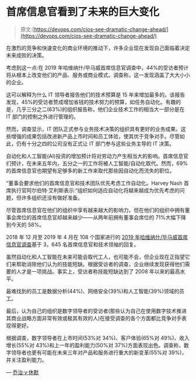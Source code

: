 # 首席信息官看到了未来的巨大变化

> 原文:[https://devops.com/cios-see-dramatic-change-ahead/](https://devops.com/cios-see-dramatic-change-ahead/)

在激烈的竞争和快速变化的商业环境的推动下，许多企业现在发现自己面临着决定未来成败的决策。

考虑到这一点:在 2019 年哈维纳什/毕马威首席信息官调查中，44%的受访者预计将从根本上改变他们的产品、服务或商业模式。调查称，这一发现涵盖了大大小小的企业。

这可以解释为什么 IT 领导者报告他们的技术预算是 15 年来增加最多的。该报告发现，45%的受访者赞成增加省钱的技术努力的预算，如任务自动化。有趣的是，几乎三分之二(63%)的组织报告称，他们企业技术工作的相当大一部分是在 IT 部门的控制之外进行管理的。

然而，调查显示，IT 团队正式参与业务技术决策的组织具有更好的业务成果。这些增强的成果包括改进新产品上市时间和员工体验，使其优于竞争对手。尽管如此，仍有十分之四的公司没有正式让 IT 部门参与这些业务主导的 IT 决策。

自动化和人工智能(AI)投资的增加预计将对劳动力产生相当大的影响。首席信息官们预计，在未来五年内，五分之一的工作将被人工智能/自动化取代。然而，69%的首席信息官也期望有足够多的新工作来取代那些因自动化而流失的职位。

“董事会要求他们的首席信息官和技术团队优先考虑工作自动化。Harvey Nash 首席执行官阿尔伯特·艾利斯表示:“组织如何适应自动化将越来越成为优先考虑的问题，但许多组织还没有做好准备。

尽管首席信息官在他们的组织中享有越来越大的影响力，但在他们的组织中拥有董事会席位的首席信息官却越来越少——从两年前拥有董事会席位的 71%大幅下降到今天的 58%。

2018 年 12 月至 2019 年 4 月在 108 个国家进行的 [2019 年哈维纳什/毕马威首席信息官调查](https://home.kpmg/xx/en/home/insights/2019/06/harvey-nash-kpmg-cio-survey-2019.html)基于 3，645 名首席信息官和技术领袖的回复。

虽然自动化和人工智能在未来可能会取代工人，也可能不会，但企业现在正指望它们来帮助消除他们认为的技能短缺。根据受访者的调查，企业继续发现获得他们需要的人才是一项挑战。事实上，受访者称技能短缺达到了 2008 年以来的最高水平。

最难找到的员工是数据分析(44%)、网络安全(39%)和人工智能(39%)领域的员工。

最后，认为自己的组织是数字领导者的受访者(那些认为自己在使用数字技术推进其商业战略方面非常有效或极其有效的人)在接受调查的各个方面都比竞争对手表现得更好。

根据调查，数字领导者在上市时间(53%对 34%)、客户体验(65%对 49%)、收入增长(55%对 43%)和上一年的盈利能力(50%对 37%)方面表现出色。调查称，数字领导者也更有可能在未来三年对产品和服务进行重大的新变革(55%对 39%)，并关注盈利能力。

— [乔治·v·休默](https://devops.com/author/george-hulme/)